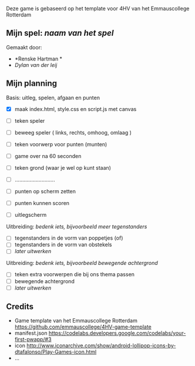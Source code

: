 Deze game is gebaseerd op het template voor 4HV van het Emmauscollege Rotterdam

## Mijn spel: *naam van het spel*
Gemaakt door:
- *Renske Hartman *
- *Dylan van der leij*

## Mijn planning

Basis: uitleg, spelen, afgaan en punten
- [x] maak index.html, style.css en script.js met canvas
- [ ] teken speler
- [ ] beweeg speler ( links, rechts, omhoog, omlaag )
- [ ] teken voorwerp voor punten (munten)
- [ ] game over na 60 seconden

- [ ] teken grond (waar je wel op kunt staan)
- [ ] ...........................
- [ ] punten op scherm zetten
- [ ] punten kunnen scoren 
- [ ] uitlegscherm

Uitbreiding: *bedenk iets, bijvoorbeeld meer tegenstanders*
- [ ] tegenstanders in de vorm van poppetjes (of)
- [ ] tegenstanders in de vorm van obstekels
- [ ] *later uitwerken*

Uitbreiding: *bedenk iets, bijvoorbeeld bewegende achtergrond*
- [ ] teken extra voorwerpen die bij ons thema passen
- [ ] bewegende achtergrond
- [ ] *later uitwerken*

## Credits
- Game template van het Emmauscollege Rotterdam https://github.com/emmauscollege/4HV-game-template
- manifest.json https://codelabs.developers.google.com/codelabs/your-first-pwapp/#3
- icon http://www.iconarchive.com/show/android-lollipop-icons-by-dtafalonso/Play-Games-icon.html
- ...
